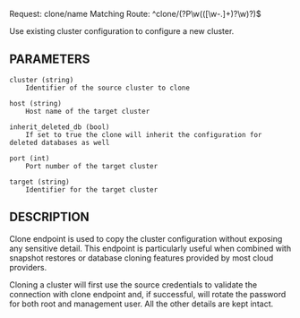 Request:        clone/name
Matching Route: ^clone/(?P<cluster>\w(([\w-.]+)?\w)?)$

Use existing cluster configuration to configure a new cluster.

## PARAMETERS

    cluster (string)
        Identifier of the source cluster to clone

    host (string)
        Host name of the target cluster

    inherit_deleted_db (bool)
        If set to true the clone will inherit the configuration for deleted databases as well

    port (int)
        Port number of the target cluster

    target (string)
        Identifier for the target cluster

## DESCRIPTION

Clone endpoint is used to copy the cluster configuration without exposing any
sensitive detail. This endpoint is particularly useful when combined with
snapshot restores or database cloning features provided by most cloud providers.

Cloning a cluster will first use the source credentials to validate the connection
with clone endpoint and, if successful, will rotate the password for both root
and management user. All the other details are kept intact.

